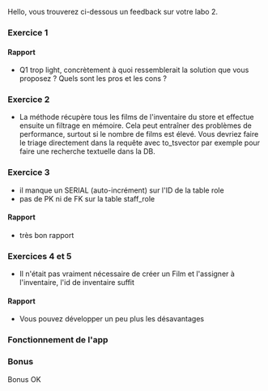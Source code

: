 Hello, vous trouverez ci-dessous un feedback sur votre labo 2.

### Exercice 1

#### Rapport

- Q1 trop light, concrètement à quoi ressemblerait la solution que vous proposez ? Quels sont les pros et les cons ?

### Exercice 2

- La méthode récupère tous les films de l'inventaire du store et 
  effectue ensuite un filtrage en mémoire. Cela peut entraîner des 
  problèmes de performance, surtout si le nombre de films est élevé. Vous 
  devriez faire le triage directement dans la requête avec to_tsvector par
   exemple pour faire une recherche textuelle dans la DB.

### Exercice 3

- il manque un SERIAL (auto-incrément) sur l'ID de la table role
- pas de PK ni de FK sur la table staff_role

#### Rapport

- très bon rapport

### Exercices 4 et 5

- Il n'était pas vraiment nécessaire de créer un Film et l'assigner à l'inventaire, l'id de inventaire suffit

#### Rapport

- Vous pouvez développer un peu plus les désavantages

### Fonctionnement de l'app

### Bonus

Bonus OK
